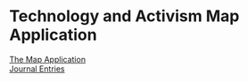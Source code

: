 # Technology and Activism Map Application

[The Map Application](https://safe-ridge-26253.herokuapp.com/)<br/>
[Journal Entries](/JournalEntries.md/) 



